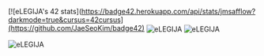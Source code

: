 [![eLEGIJA's 42 stats](https://badge42.herokuapp.com/api/stats/jmsafflow?darkmode=true&cursus=42cursus](https://github.com/JaeSeoKim/badge42)
<img align="center" src="https://github-readme-stats.vercel.app/api/top-langs/?username=eLEGIJA&layout=compact&hide=htm&theme=radical&hide_border=1&bg_color=0c1116&text_color=fb94a7" alt="eLEGIJA" />
<img align="center" src="https://github-readme-stats.vercel.app/api?username=eLEGIJA&show_icons=true&theme=radical&hide_border=1&bg_color=0c1116&text_color=fb94a7" alt="eLEGIJA" />
<p align="left"> <img src="https://komarev.com/ghpvc/?username=eLEGIJA" alt="eLEGIJA" /> </p>
